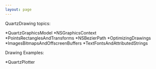 ```yaml
---
layout: page
---
```




QuartzDrawing topics:

*QuartzGraphicsModel
*NSGraphicsContext
*PointsRectanglesAndTransforms
*NSBezierPath
*OptimizingDrawings
*ImagesBitmapsAndOffscreenBuffers
*TextFontsAndAttributedStrings


Drawing Examples:


*QuartzPlotter
